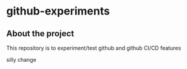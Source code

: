 # github-experiments


## About the project

This repository is to experiment/test github and github CI/CD features

silly change
